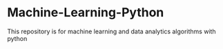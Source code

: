 # Machine-Learning-Python
This repository is for machine learning and data analytics algorithms with python

